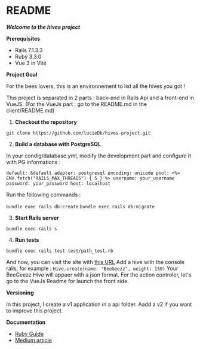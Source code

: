 # README

***Welcome to the hives project***

**Prerequisites**
- Rails 7.1.3.3
- Ruby 3.3.0
- Vue 3 in Vite

**Project Goal**

For the bees lovers, this is an environnement to list all the hives you got !

This project is separated in 2 parts : back-end in Rails Api and a front-end in VueJS.
(For the VueJs part : go to the README.md in the client/README.md)

1. **Checkout the repository**

`git clone https://github.com/lucieDb/hives-project.git`

2. **Build a database with PostgreSQL**

In your condig/database.yml, modify the development part and configure it with PG informations :

`default: &default
  adapter: postgresql
  encoding: unicode
  pool: <%= ENV.fetch("RAILS_MAX_THREADS") { 5 } %>
  username: your_username
  password: your_password
  host: localhost`

Run the following commands : 

`bundle exec rails db:create`
`bundle exec rails db:migrate`

3. **Start Rails server**

`bundle exec rails s`

4. **Run tests**

`bundle exec rails test test/path_test.rb`

And now, you can visit the site with [this URL](http://localhost:3000/api/v1/hives)
Add a hive with the console rails, for example : `Hive.create(name: "BeeGeezz", weight: 150)`
Your BeeGeezz Hive will appaer with a json format. For the action controler, let's go to the VueJs Readme for launch the front side.

**Versioning**

In this project, I create a v1 application in a api folder. Aadd a v2 if you want to improve this project.  

**Documentation**
- [Ruby Guide](https://guides.rubyonrails.org/api_app.html)
- [Medium article](https://medium.com/@laasrisaid34/step-by-step-guide-to-creating-a-ruby-on-rails-application-with-postgresql-46fef05c212b)
